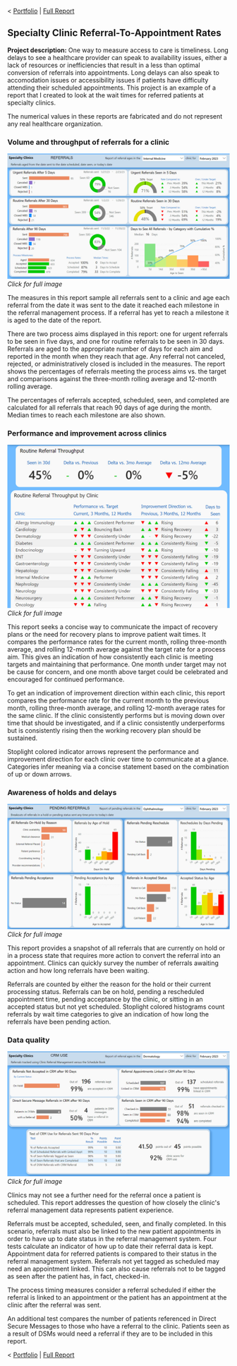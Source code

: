 < [Portfolio](/) | [Full Report](/pdf/Referral%20Wait%20Time.pdf)

## Specialty Clinic Referral-To-Appointment Rates

**Project description:** One way to measure access to care is timeliness.  Long delays to see a healthcare provider can speak to availability issues, either a lack of resources or inefficiencies that result in a less than optimal conversion of referrals into appointments. Long delays can also speak to accomodation issues or accessibility issues if patients have difficulty attending their scheduled appointments.
This project is an example of a report that I created to look at the wait times for referred patients at specialty clinics. 

The numerical values in these reports are fabricated and do not represent any real healthcare organization. 

### Volume and throughput of referrals for a clinic

<a href="images/internal_med_referrals.jpg"><img src="images/internal_med_referrals.jpg?raw=true"/></a> 
*Click for full image*

The measures in this report sample all referrals sent to a clinic and age each referral from the date it was sent to the date it reached each milestone in the referral management process. If a referral has yet to reach a milestone it is aged to the date of the report. 

There are two process aims displayed in this report: one for urgent referrals to be seen in five days, and one for routine referrals to be seen in 30 days.  Referrals are aged to the appropriate number of days for each aim and reported in the month when they reach that age. Any referral not canceled, rejected, or administratively closed is included in the measures. The report shows the percentages of referrals meeting the process aims vs. the target and comparisons against the three-month rolling average and 12-month rolling average.

The percentages of referrals accepted, scheduled, seen, and completed are calculated for all referrals that reach 90 days of age during the month.  Median times to reach each milestone are also shown. 

### Performance and improvement across clinics

<a href="images/referral_performance.jpg"><img src="images/referral_performance.jpg?raw=true"/></a> 
*Click for full image*

This report seeks a concise way to communicate the impact of recovery plans or the need for recovery plans to improve patient wait times. It compares the performance rates for the current month, rolling three-month average, and rolling 12-month average against the target rate for a process aim. This gives an indication of how consistently each clinic is meeting targets and maintaining that performance. One month under target may not be cause for concern, and one month above target could be celebrated and encouraged for continued performance. 

To get an indication of improvement direction within each clinic, this report compares the performance rate for the current month to the previous month, rolling three-month average, and rolling 12-month average rates for the same clinic. If the clinic consistently performs but is moving down over time that should be investigated, and if a clinic consistently underperforms but is consistently rising then the working recovery plan should be sustained. 

Stoplight colored indicator arrows represent the performance and improvement direction for each clinic over time to communicate at a glance. Categories infer meaning via a concise statement based on the combination of up or down arrows. 

### Awareness of holds and delays
 
<a href="images/pending_referrals.jpg"><img src="images/pending_referrals.jpg?raw=true"/></a> 
*Click for full image*

This report provides a snapshot of all referrals that are currently on hold or in a process state that requires more action to convert the referral into an appointment. Clinics can quickly survey the number of referrals awaiting action and how long referrals have been waiting. 

Referrals are counted by either the reason for the hold or their current processing status. Referrals can be on hold, pending a rescheduled appointment time, pending acceptance by the clinic, or sitting in an accepted status but not yet scheduled. Stoplight colored histograms count referrals by wait time categories to give an indication of how long the referrals have been pending action.

### Data quality 
 
<a href="images/referral_data_quality.jpg"><img src="images/referral_data_quality.jpg?raw=true"/></a> 
*Click for full image*

Clinics may not see a further need for the referral once a patient is scheduled. This report addresses the question of how closely the clinic's referral management data represents patient experience. 

Referrals must be accepted, scheduled, seen, and finally completed. In this scenario, referrals must also be linked to the new patient appointments in order to have up to date status in the referral management system. Four tests calculate an indicator of how up to date their referral data is kept. Appointment data for referred patients is compared to their status in the referral management system. Referrals not yet tagged as scheduled may need an appointment linked. This can also cause referrals not to be tagged as seen after the patient has, in fact, checked-in. 

The process timing measures consider a referral scheduled if either the referral is linked to an appointment or the patient has an appointment at the clinic after the referral was sent. 

An additional test compares the number of patients referenced in Direct Secure Messages to those who have a referral to the clinic. Patients seen as a result of DSMs would need a referral if they are to be included in this report.  

< [Portfolio](/) | [Full Report](/pdf/Referral%20Wait%20Time.pdf)
